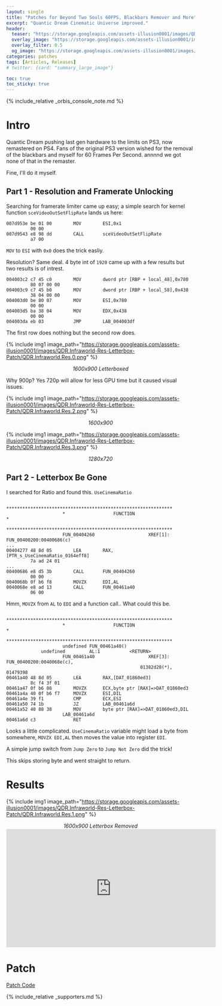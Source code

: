 ```yaml
---
layout: single
title: "Patches for Beyond Two Souls 60FPS, Blackbars Remover and More"
excerpt: "Quantic Dream Cinematic Universe improved."
header:
  teaser: "https://storage.googleapis.com/assets-illusion0001/images/QDR.Infraworld-Res-Letterbox-Patch/QDR.Infraworld.png"
  overlay_image: "https://storage.googleapis.com/assets-illusion0001/images/QDR.Infraworld-Res-Letterbox-Patch/QDR.Infraworld.png"
  overlay_filter: 0.5
  og_image: "https://storage.googleapis.com/assets-illusion0001/images/QDR.Infraworld-Res-Letterbox-Patch/QDR.Infraworld.png"
categories: patches
tags: [Articles, Releases]
# twitter: {card: "summary_large_image"}

toc: true
toc_sticky: true
---
```


{% include_relative _orbis_console_note.md %}

# Intro

Quantic Dream pushing last gen hardware to the limits on PS3, now remastered on PS4. Fans of the original PS3 version wished for the removal of the blackbars and myself for 60 Frames Per Second. annnnd we got none of that in the remaster.

Fine, I'll do it myself.

## Part 1 - Resolution and Framerate Unlocking

Searching for framerate limiter came up easy; a simple search for kernel function `sceVideoOutSetFlipRate` lands us here:

```
007d953e be 01 00        MOV        ESI,0x1
         00 00
007d9543 e8 98 dd        CALL       sceVideoOutSetFlipRate
         a7 00
```

`MOV` to `ESI` with `0x0` does the trick easliy.

Resolution? Same deal. 4 byte int of `1920` came up with a few results but two results is of intrest.

```
004003c2 c7 45 c0        MOV        dword ptr [RBP + local_48],0x780
         80 07 00 00
004003c9 c7 45 b0        MOV        dword ptr [RBP + local_58],0x438
         38 04 00 00
004003d0 be 80 07        MOV        ESI,0x780
         00 00
004003d5 ba 38 04        MOV        EDX,0x438
         00 00
004003da eb 03           JMP        LAB_004003df
```

The first row does nothing but the second row does.

{% include img1 image_path="https://storage.googleapis.com/assets-illusion0001/images/QDR.Infraworld-Res-Letterbox-Patch/QDR.Infraworld.Res.0.png" %}

<div align=center>
<em>1600x900 Letterboxed</em>
</div>

Why 900p? Yes 720p will allow for less GPU time but it caused visual issues.

{% include img1 image_path="https://storage.googleapis.com/assets-illusion0001/images/QDR.Infraworld-Res-Letterbox-Patch/QDR.Infraworld.Res.2.png" %}

<div align=center>
<em>1600x900</em>
</div>

{% include img1 image_path="https://storage.googleapis.com/assets-illusion0001/images/QDR.Infraworld-Res-Letterbox-Patch/QDR.Infraworld.Res.3.png" %}

<div align=center>
<em>1280x720</em>
</div>

## Part 2 - Letterbox Be Gone

I searched for Ratio and found this. `UseCinemaRatio`

```
                     **************************************************************
                     *                  FUNCTION                                  *
                     **************************************************************
                     FUN_00404260                    XREF[1]:     FUN_00400200:00400686(c)
...
00404277 48 8d 05        LEA        RAX,[PTR_s_UseCinemaRatio_0164eff8]
         7a ad 24 01
...
00400686 e8 d5 3b        CALL       FUN_00404260
         00 00
0040068b 0f b6 f8        MOVZX      EDI,AL
0040068e e8 ad 13        CALL       FUN_00461a40
         06 00
```

Hmm, `MOVZX` from `AL` to `EDI` and a function call.. What could this be.

```
                     **************************************************************
                     *                  FUNCTION                                  *
                     **************************************************************
                     undefined FUN_00461a40()
             undefined         AL:1           <RETURN>
                     FUN_00461a40                    XREF[3]:     FUN_00400200:0040068e(c), 
                                                  01382d28(*), 01479398  
00461a40 48 8d 05        LEA        RAX,[DAT_01860ed3]
         8c f4 3f 01
00461a47 0f b6 08        MOVZX      ECX,byte ptr [RAX]=>DAT_01860ed3
00461a4a 40 0f b6 f7     MOVZX      ESI,DIL
00461a4e 39 f1           CMP        ECX,ESI
00461a50 74 1b           JZ         LAB_00461a6d
00461a52 40 88 38        MOV        byte ptr [RAX]=>DAT_01860ed3,DIL
                     LAB_00461a6d
00461a6d c3              RET
```

Looks a little complicated. `UseCinemaRatio` variable might load a byte from somewhere, `MOVZX EDI,AL` then moves the value into register `EDI`.

A simple jump switch from `Jump Zero` to `Jump Not Zero` did the trick!

This skips storing byte and went straight to return.

# Results

{% include img1 image_path="https://storage.googleapis.com/assets-illusion0001/images/QDR.Infraworld-Res-Letterbox-Patch/QDR.Infraworld.Res.1.png" %}

<div align=center>
<em>1600x900 Letterbox Removed</em>
</div>

<div align="center" class="responsive-video-container">
<iframe width="560" height="315" src="https://www.youtube.com/embed/CVIpLNH454o" title="YouTube video player" frameborder="0" allow="accelerometer; autoplay; clipboard-write; encrypted-media; gyroscope; picture-in-picture" allowfullscreen></iframe>
</div>

# Patch

<a href="https://github.com/illusion0001/illusion0001.github.io/blob/main/_patches/QDR.Infraworld-Orbis.md" class="button" role="button"><i class='fas fa-download'></i> Patch Code</a>

{% include_relative _supporters.md %}
